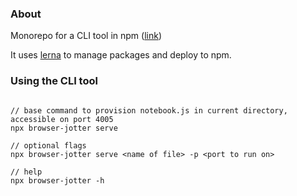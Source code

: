 ### About

Monorepo for a CLI tool in npm ([link](https://www.npmjs.com/package/browser-jotter))

It uses [lerna](https://lerna.js.org/) to manage packages and deploy to npm.

### Using the CLI tool

```

// base command to provision notebook.js in current directory, accessible on port 4005
npx browser-jotter serve 

// optional flags
npx browser-jotter serve <name of file> -p <port to run on>

// help
npx browser-jotter -h

```
